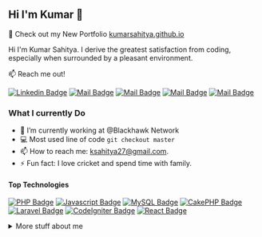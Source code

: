 ## Hi I'm Kumar 👋

🚀 Check out my New Portfolio [kumarsahitya.github.io](https://kumarsahitya.github.io/)

Hi I'm Kumar Sahitya. I derive the greatest satisfaction from coding, especially when surrounded by a pleasant environment.

📫 Reach me out!

[![Linkedin Badge](https://img.shields.io/badge/-Kumar_Sahitya-0e76a8?style=flat&labelColor=0e76a8&logo=linkedin&logoColor=white)](https://www.linkedin.com/in/kumar-sahitya)
[![Mail Badge](https://img.shields.io/badge/-@__sahitya__sk__2728-e84393?style=flat&labelColor=e84393&logo=instagram&logoColor=white)](https://instagram.com/_sahitya_sk_2728)
[![Mail Badge](https://img.shields.io/badge/-Kumar_Sahitya-c0392b?style=flat&labelColor=c0392b&logo=gmail&logoColor=white)](mailto:ksahitya27@gmail.com)
[![Mail Badge](https://img.shields.io/badge/-Kumar_Sahitya-2b3137?style=flat&labelColor=2b3137&logo=github&logoColor=white)](mailto:ksahitya27@gmail.com)
[![Mail Badge](https://img.shields.io/badge/-Kumar_Sahitya-FF5722?style=flat&labelColor=FF5722&logo=blogger&logoColor=white)](https://sahityakumarsk.blogspot.com/)

### What I currently Do

- 🔭 I’m currently working at @Blackhawk Network
- 💻 Most used line of code `git checkout master`
- 📫 How to reach me: ksahitya27@gmail.com.
- ⚡ Fun fact: I love cricket and spend time with family.

#### Top Technologies

[![PHP Badge](https://img.shields.io/badge/-PHP-AEB2D5?style=for-the-badge&labelColor=black&logo=php&logoColor=AEB2D5)](#)
[![Javascript Badge](https://img.shields.io/badge/-Javascript-F0DB4F?style=for-the-badge&labelColor=black&logo=javascript&logoColor=F0DB4F)](#)
[![MySQL Badge](https://img.shields.io/badge/-MySQL-00758f?style=for-the-badge&labelColor=black&logo=mysql&logoColor=00758f)](#)
[![CakePHP Badge](https://img.shields.io/badge/-CakePHP-D34544?style=for-the-badge&labelColor=black&logo=cakephp&logoColor=D34544)](#)
[![Laravel Badge](https://img.shields.io/badge/-Laravel-F05340?style=for-the-badge&labelColor=black&logo=Laravel&logoColor=F05340)](#)
[![CodeIgniter Badge](https://img.shields.io/badge/-CodeIgniter-EE4323?style=for-the-badge&labelColor=black&logo=CodeIgniter&logoColor=EE4323)](#)
[![React Badge](https://img.shields.io/badge/-React-61DBFB?style=for-the-badge&labelColor=black&logo=react&logoColor=61DBFB)](#)

<details>
<summary>
  More stuff about me
</summary>

<br >

Innovative Software Engineer with expertise in full-stack development. Dedicated to crafting efficient and scalable solutions.

In addition to my professional pursuits, I have a keen interest in watching movies, exploring web series, and following cricket matches.


#### Github Stats

![Ipenywis's github stats](https://github-readme-stats.vercel.app/api?username=kumarsahitya&count_private=true&theme=radical)


</details>
